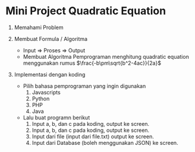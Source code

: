 # Mini Project Quadratic Equation

1. Memahami Problem

2. Membuat Formula / Algoritma

   - Input => Proses => Output
   - Membuat Algoritma Pemprograman menghitung quadratic equation menggunakan rumus $\frac{-b\pm\sqrt{b^2-4ac}}{2a}$

3. Implementasi dengan koding
   - Pilih bahasa pemprograman yang ingin digunakan
     1. Javascripts
     2. Python
     3. PHP
     4. Java
   - Lalu buat programn berikut
     1. Input a, b, dan c pada koding, output ke screen.
     2. Input a, b, dan c pada koding, output ke screen.
     3. Input dari file (input dari file.txt) output ke screen.
     4. Input dari Database (boleh menggunakan JSON) ke screen.
